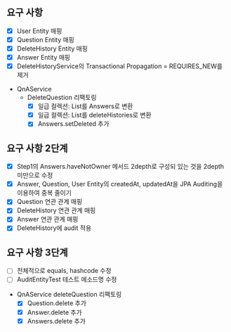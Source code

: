 ## 요구 사항
- [x] User Entity 매핑
- [x] Question Entity 매핑
- [x] DeleteHistory Entity 매핑
- [x] Answer Entity 매핑
- [x] DeleteHistoryService의 Transactional Propagation = REQUIRES_NEW를 제거
- QnAService
  - DeleteQuestion 리팩토링
    - [x] 일급 컬렉션: List<Answer>를 Answers로 변환
    - [x] 일급 컬렉션: List<DeleteHistory>를 deleteHistories로 변환
    - [x] Answers.setDeleted 추가

## 요구 사항 2단계
- [x] Step1의 Answers.haveNotOwner 메서드 2depth로 구성되 있는 것을 2depth 미만으로 수정
- [x] Answer, Question, User Entity의 createdAt, updatedAt을 JPA Auditing을 이용하여 중복 줄이기
- [x] Question 연관 관계 매핑
- [x] DeleteHistory 연관 관계 매핑
- [x] Answer 연관 관계 매핑
- [x] DeleteHistory에 audit 적용

## 요구 사항 3단계
- [ ] 전체적으로 equals, hashcode 수정
- [ ] AuditEntityTest 테스트 메소드명 수정
- QnAService deleteQuestion 리팩토링
  - [x] Question.delete 추가
  - [x] Answer.delete 추가
  - [x] Answers.delete 추가